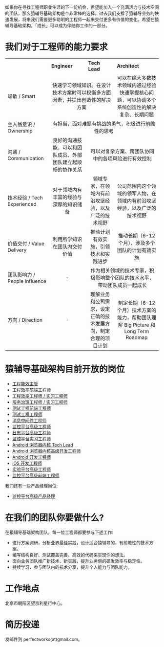 如果你在寻找工程师职业生涯的下一份机会，希望能加入一个充满活力与技术空间的团队，那么猿辅导基础架构是个非常棒的选择。过去我们支撑了猿辅导业务的快速发展，将来我们需要更多聪明的工程师一起来交付更多有价值的变化。希望在猿辅导基础架构，「成长」可以成为伴随你工作的一部分。

# 我们对于工程师的能力要求

<table class="wrapped confluenceTable" resolved=""><colgroup><col><col><col><col></colgroup><tbody><tr><th style="text-align: left;" class="confluenceTh"><br></th><th style="text-align: left;" class="confluenceTh">Engineer</th><th style="text-align: left;" class="confluenceTh">Tech Lead</th><th style="text-align: left;" class="confluenceTh">Architect</th></tr><tr><td style="text-align: left;" class="confluenceTd">聪敏 / Smart</td><td style="text-align: center;" colspan="2" class="confluenceTd">快速学习领域知识。在设计技术方案时可以权衡多方面因素，并提出创造性的解决方案</td><td style="text-align: center;" class="confluenceTd">可以在绝大多数技术领域内通过经验快速掌握核心问题，可以协调多个系统创造性的解决复杂、长期问题</td></tr><tr><td style="text-align: left;" class="confluenceTd">主人翁意识 / Ownership</td><td style="text-align: center;" colspan="3" class="confluenceTd">有担当，面对难题有挑战的勇气，积极进行前瞻性的思考</td></tr><tr><td style="text-align: left;" class="confluenceTd">沟通 / Communication</td><td style="text-align: center;" class="confluenceTd">良好的沟通技能，可以和团队成员、外部团队建立起顺畅的协作关系</td><td style="text-align: center;" colspan="2" class="confluenceTd">可以对复杂方案、跨团队协同中的各项风险进行有效控制</td></tr><tr><td style="text-align: left;" colspan="1" class="confluenceTd">技术经验 / Tech Experienced</td><td style="text-align: center;" colspan="1" class="confluenceTd">对于领域内有丰富的经验与深厚的知识储备</td><td style="text-align: center;" colspan="1" class="confluenceTd">领域专家，在领域内有前沿攻坚经验，以及广泛的技术视野</td><td style="text-align: center;" colspan="1" class="confluenceTd">公司范围内这个领域的领军人物，在领域内有前沿攻坚经验，以及广泛的技术视野</td></tr><tr><td style="text-align: left;" colspan="1" class="confluenceTd">价值交付 / Value Delivery</td><td style="text-align: center;" colspan="1" class="confluenceTd">利用所学知识在团队内交付价值</td><td style="text-align: center;" colspan="1" class="confluenceTd">推动计划有效实施，引领技术和实践进步</td><td style="text-align: center;" colspan="1" class="confluenceTd">推动长期（6-12 个月）、涉及多个团队的计划有效实施</td></tr><tr><td style="text-align: left;" colspan="1" class="confluenceTd">团队影响力 / People Influence</td><td class="highlight-grey confluenceTd" style="text-align: center;" colspan="1" data-highlight-colour="grey">-</td><td style="text-align: center;" colspan="2" class="confluenceTd">作为相关领域的技术专家，积极影响整个团队的技术水平，带动团队成员一起成长</td></tr><tr><td style="text-align: left;" colspan="1" class="confluenceTd">方向 / Direction</td><td class="highlight-grey confluenceTd" style="text-align: center;" colspan="1" data-highlight-colour="grey">-</td><td style="text-align: center;" colspan="1" class="confluenceTd">理解业务和公司需求，设定正确的技术发展方向，制定合理的项目计划</td><td style="text-align: center;" colspan="1" class="confluenceTd">制定长期（6-12 个月）技术方案的能力，帮助团队理解 Big Picture 和 Long Term Roadmap</td></tr></tbody></table>

# 猿辅导基础架构目前开放的岗位

* [工程能效主管](engineering-productive-manager.md)
* [工程效率前端工程师](frontend-engineer-engineering.md)
* [工程效率工程师 / 实习工程师](engineer-engineering.md)
* [服务治理工程师 / 实习工程师](engineer-service-governance.md)
* [测试工程前端工程师](frontend-engineer-testing.md)
* [测试工程工程师](engineer-testing.md)
* [消息中间件工程师](engineer-message-queue.md)
* [监控平台高级工程师](senior-engineer-monitoring.md)
* [日志平台高级工程师](senior-engineer-logging.md)
* [监控平台实习工程师](intern-engineer-monitoring.md)
* [Android 浏览器内核 Tech Lead](tech-lead-webkit-engineering.md)
* [Android 浏览器内核高级开发工程师](engineer-webkit-engineering.md)
* [Android 开发工程师](engineer-Android.md)
* [iOS 开发工程师](engineer-iOS.md)
* [实验平台高级工程师](senior-engineer-experiment.md)
* [监控平台高级前端工程师](frontend-senior-engineer-monitoring.md)

我们还有一些产品经理岗位:
* [监控平台高级产品经理](pm-monitoring.md)

# 在我们的团队你要做什么?

在猿辅导基础架构团队，每一位工程师都要参与下述工作:
* 进行方案调研，分析业界最佳实践，设计适合猿辅导的、有前瞻性的技术方案。
* 编写结构良好、测试覆盖完善、高效的代码来实现你的想法。
* 面向业务团队推广新技术、新实践，提升业务侧的研发效率与稳定性。
* 持续学习，参与团队内的技术分享，提升个人能力与团队能力。

# 工作地点

北京市朝阳区望京利星行中心。

# 简历投递

发邮件到 perfectworks(at)gmail.com。
